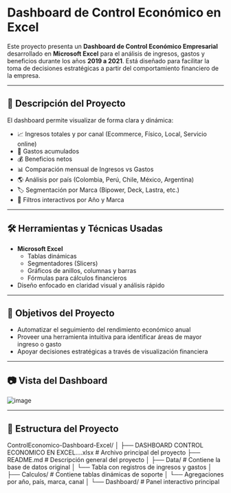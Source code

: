 # Dashboard de Control Económico en Excel

Este proyecto presenta un **Dashboard de Control Económico Empresarial** desarrollado en **Microsoft Excel** para el análisis de ingresos, gastos y beneficios durante los años **2019 a 2021**. Está diseñado para facilitar la toma de decisiones estratégicas a partir del comportamiento financiero de la empresa.

---

## 📌 Descripción del Proyecto

El dashboard permite visualizar de forma clara y dinámica:

- 📈 Ingresos totales y por canal (Ecommerce, Físico, Local, Servicio online)
- 💸 Gastos acumulados
- 💰 Beneficios netos
- 📊 Comparación mensual de Ingresos vs Gastos
- 🌎 Análisis por país (Colombia, Perú, Chile, México, Argentina)
- 🏷️ Segmentación por Marca (Bipower, Deck, Lastra, etc.)
- 🔄 Filtros interactivos por Año y Marca

---

## 🛠️ Herramientas y Técnicas Usadas

- **Microsoft Excel**
  - Tablas dinámicas
  - Segmentadores (Slicers)
  - Gráficos de anillos, columnas y barras
  - Fórmulas para cálculos financieros
- Diseño enfocado en claridad visual y análisis rápido

---

## 🎯 Objetivos del Proyecto

- Automatizar el seguimiento del rendimiento económico anual
- Proveer una herramienta intuitiva para identificar áreas de mayor ingreso o gasto
- Apoyar decisiones estratégicas a través de visualización financiera

---

## 📷 Vista del Dashboard

![image](https://github.com/user-attachments/assets/e07a05d4-f219-4fd8-962a-fb468b898467)


---

## 📁 Estructura del Proyecto

ControlEconomico-Dashboard-Excel/
│
├── DASHBOARD CONTROL ECONOMICO EN EXCEL....xlsx # Archivo principal del proyecto
├── README.md # Descripción general del proyecto
│
├── Data/ # Contiene la base de datos original
│ └── Tabla con registros de ingresos y gastos
│
├── Calculos/ # Contiene tablas dinámicas de soporte
│ └── Agregaciones por año, país, marca, canal
│
└── Dashboard/ # Panel interactivo principal
